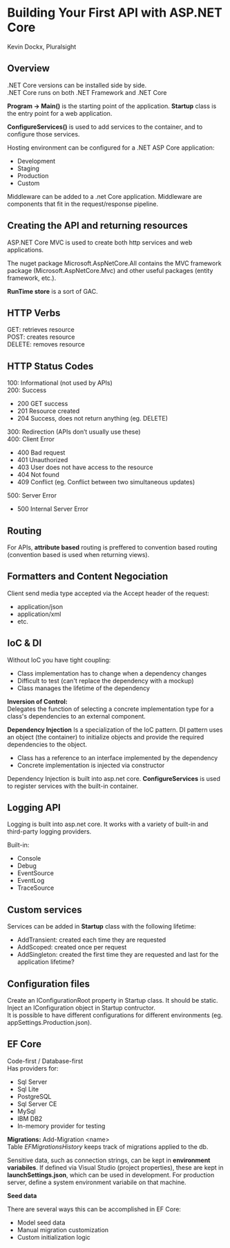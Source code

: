 ﻿# Building Your First API with ASP.NET Core
Kevin Dockx, Pluralsight  

## Overview

.NET Core versions can be installed side by side.  
.NET Core runs on both .NET Framework and .NET Core  

**Program -> Main()** is the starting point of the application. **Startup** class is the entry point for a web application.

**ConfigureServices()** is used to add services to the container, and to configure those services.

Hosting environment can be configured for a .NET ASP Core application:
- Development
- Staging
- Production  
- Custom

Middleware can be added to a .net Core application. Middleware are components that fit in the request/response pipeline.

## Creating the API and returning resources

ASP.NET Core MVC is used to create both http services and web applications.  

The nuget package Microsoft.AspNetCore.All contains the MVC framework package (Microsoft.AspNetCore.Mvc) and other useful packages (entity framework, etc.).

**RunTime store** is a sort of GAC.

## HTTP Verbs

GET: retrieves resource  
POST: creates resource  
DELETE: removes resource

## HTTP Status Codes

100: Informational (not used by APIs)  
200: Success  
- 200 GET success
- 201 Resource created
- 204 Success, does not return anything (eg. DELETE)  

300: Redirection (APIs don’t usually use these)  
400: Client Error
- 400 Bad request
- 401 Unauthorized
- 403 User does not have access to the resource
- 404 Not found
- 409 Conflict (eg. Conflict between two simultaneous updates)

500: Server Error
- 500 Internal Server Error

## Routing

For APIs, **attribute based** routing is preffered to convention based routing (convention based is used when returning views).

## Formatters and Content Negociation

Client send media type accepted via the Accept header of the request:
- application/json
- application/xml
- etc.

## IoC & DI

Without IoC you have tight coupling:
- Class implementation has to change when a dependency changes
- Difficult to test (can't replace the dependency with a mockup)
- Class manages the lifetime of the dependency

**Inversion of Control:**  
Delegates the function of selecting a concrete implementation type for a class's dependencies
to an external component.

**Dependency Injection**
Is a specialization of the IoC pattern. DI pattern uses an object (the container)
to initialize objects and provide the required dependencies to the object.
- Class has a reference to an interface implemented by the dependency
- Concrete implementation is injected via constructor

Dependency Injection is built into asp.net core. **ConfigureServices** is used 
to register services with the built-in container.

## Logging API

Logging is built into asp.net core. It works with a variety of built-in and 
third-party logging providers.

Built-in:
- Console
- Debug
- EventSource
- EventLog
- TraceSource

## Custom services

Services can be added in **Startup** class with the following lifetime:
- AddTransient: created each time they are requested
- AddScoped: created once per request
- AddSingleton: created the first time they are requested and last for the 
application lifetime?

## Configuration files
Create an IConfigurationRoot property in Startup class. It should be static.
Inject an IConfiguration object in Startup contructor.  
It is possible to have different configurations for different 
environments (eg. appSettings.Production.json).

## EF Core
Code-first / Database-first  
Has providers for:
 - Sql Server
 - Sql Lite
 - PostgreSQL
 - Sql Server CE
 - MySql
 - IBM DB2
 - In-memory provider for testing

**Migrations:**
Add-Migration \<name>  
Table _EFMigrationsHistory_ keeps track of migrations applied to the db.

Sensitive data, such as connection strings, can be kept in **environment variabiles**.
If defined via Visual Studio (project properties), these are kept in **launchSettings.json**,
which can be used in development. For production server, define a system 
environment variabile on that machine.

**Seed data**

There are several ways this can be accomplished in EF Core:
- Model seed data
- Manual migration customization
- Custom initialization logic
